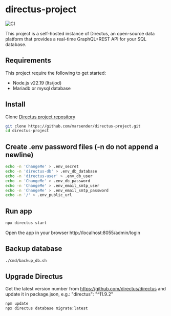 # directus-project

![CI](https://github.com/marsender/directus-project/workflows/CI/badge.svg)

This project is a self-hosted instance of Directus, an open-source data platform that provides a real-time GraphQL+REST API for your SQL database.

## Requirements

This project require the following to get started:

- Node.js v22.19 (lts/jod)
- Mariadb or mysql database

## Install

Clone [Directus project repository](https://github.com/marsender/directus-project)

```bash
git clone https://github.com/marsender/directus-project.git
cd directus-project
```

## Create .env password files (-n do not append a newline)

```bash
echo -n 'ChangeMe' > .env_secret
echo -n 'directus-db' > .env_db_database
echo -n 'directus-user' > .env_db_user
echo -n 'ChangeMe' > .env_db_password
echo -n 'ChangeMe' > .env_email_smtp_user
echo -n 'ChangeMe' > .env_email_smtp_password
echo -n '/' > .env_public_url
```

## Run app

```bash
npx directus start
```

Open the app in your browser http://localhost:8055/admin/login

## Backup database

```bash
./cmd/backup_db.sh
```

## Upgrade Directus

Get the latest version number from https://github.com/directus/directus and update it in package.json, e.g.: "directus": "^11.9.2"

```bash
npm update
npx directus database migrate:latest
```
